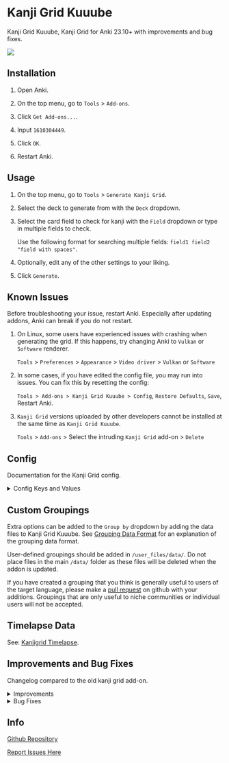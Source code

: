 # Kanji Grid Kuuube

Kanji Grid Kuuube, Kanji Grid for Anki 23.10+ with improvements and bug fixes.

![](https://raw.githubusercontent.com/Kuuuube/kanjigrid/master/kanji_grid_banner.png)

## Installation

1. Open Anki.

2. On the top menu, go to `Tools` > `Add-ons`.

3. Click `Get Add-ons...`.

4. Input `1610304449`.

5. Click `OK`.

6. Restart Anki.

## Usage

1. On the top menu, go to `Tools` > `Generate Kanji Grid`.

2. Select the deck to generate from with the `Deck` dropdown.

3. Select the card field to check for kanji with the `Field` dropdown or type in multiple fields to check.

    Use the following format for searching multiple fields: `field1 field2 "field with spaces"`.

4. Optionally, edit any of the other settings to your liking.

5. Click `Generate`.

## Known Issues

Before troubleshooting your issue, restart Anki. Especially after updating addons, Anki can break if you do not restart.

1. On Linux, some users have experienced issues with crashing when generating the grid. If this happens, try changing Anki to `Vulkan` or `Software` renderer.

    `Tools` > `Preferences` > `Appearance` > `Video driver` > `Vulkan` or `Software`

2. In some cases, if you have edited the config file, you may run into issues. You can fix this by resetting the config:

    `Tools > Add-ons > Kanji Grid Kuuube > Config`, `Restore Defaults`, `Save`, Restart Anki.

3. `Kanji Grid` versions uploaded by other developers cannot be installed at the same time as `Kanji Grid Kuuube`.

    `Tools` > `Add-ons` > Select the intruding `Kanji Grid` add-on > `Delete`

## Config

Documentation for the Kanji Grid config.

<details>
<summary>Config Keys and Values</summary>

- `pattern` The default text in the `Field` dropdown box. Controls which field(s) to look for kanji in. Defaults to the first field of the selected deck if no value is found.

- `interval` The default text in the `Card interval considered strong` box. Sets the interval for cards to be given the Strong color on the grid.

- `groupby` The default setting in the `Group by` dropdown. The first dropdown item is number 0.

- `sortby` The default setting in the `Sort by` dropdown. The first dropdown item is number 0.

- `lang` The default setting in the `Language` dropdown. This controls fontcss and search options.

- `unseen` Whether or not to display kanji that has not been viewed yet in the deck.

- `tooltips` Whether or not to display tooltips when hovering over kanji in the grid.

- `kanjionly` Whether or not to only show kanji in the grid.

- `saveimagequality` The quality to save the grid at when seleting `Save Image` on the grid. Accepted values are 0-5. WARNING: On large grids using anything except `1` may crash anki.

- `onclickaction` Changes what happens when a kanji character is clicked on.

    - `""`: Does nothing.

    - `"browse"` (Default): Opens the Anki note browser.

    - `"copy"`: Copies the character.

    - `"search"`: Searches the character in a web browser.

- `saveimagedelay` The delay in ms to wait when resizing the image if `saveimagequality` is not 1. Setting this to a higher value may help mitigate crashes.

- `jafontcss` `zhfontcss` `zhhansfontcss` `zhhantfontcss` `kofontcss` `vifontcss` The css to apply to the grid for the respective language. This is intended to be used for fonts but accepts all css. For fonts, use the following syntax: `font-family:%s;`. Replace `%s` with your fonts list.

- `jasearch` `zhsearch` `zhhanssearch` `zhhantsearch` `kosearch` `visearch` The search option to provide for the respective language. Use `%s` to define the kanji's position in the search string.

- `searchfilter` The default setting for `Additional Search Filters`. This is appended to the existing filtering and must use the same format as [Anki's Browser Searching](https://docs.ankiweb.net/searching.html).

- `gradientcolors` Array of rgb hex color strings to use for the kanji tile background color gradient from weak to strong.

- `kanjitileunseencolor` Background color of kanji tiles when all cards containing the kanji have no reviews.

- `kanjitilemissingcolor` Background color of kanji tiles when in the `Missing kanji` section of a grouping.

- `textcolor` Text color of most things in Kanji Grid such as labels.

- `kanjitextcolor` Text color of kanji in kanji tiles.

</details>

## Custom Groupings

Extra options can be added to the `Group by` dropdown by adding the data files to Kanji Grid Kuuube. See [Grouping Data Format](https://github.com/Kuuuube/kanjigrid/blob/master/docs/grouping_data_format.md) for an explanation of the grouping data format.

User-defined groupings should be added in `/user_files/data/`. Do not place files in the main `/data/` folder as these files will be deleted when the addon is updated.

If you have created a grouping that you think is generally useful to users of the target language, please make a [pull request](https://github.com/Kuuuube/kanjigrid/pulls) on github with your additions. Groupings that are only useful to niche communities or individual users will not be accepted.

## Timelapse Data

See: [Kanjigrid Timelapse](https://github.com/Kuuuube/kanjigrid-timelapse).

## Improvements and Bug Fixes

Changelog compared to the old kanji grid add-on.

<details>
<summary>Improvements</summary>

### UI/UX

- Field selector now uses a dropdown/text box combo instead of a text box.

    The default field value can be overwritten by setting `pattern` in `config.json`.

- All decks can be searched at once by selecting `*` in the deck dropdown.

- Key and key label are now centered.

- Kanji grid and header line now fill the entire window width.

- Background color is no longer hardcoded and will adapt to your Anki theme.

- Default window size is larger to better fit modern display resolutions.

- Kanji are rendered in a dynamic grid that will adapt to window size instead of a static table.

- Automatically set language tag based on grouping and manual language tag setting.

- Added better counts and percentages to grids.

- Added context menu items for copying, browsing, and searching when right clicking a kanji tile.

- Setup window now has tabs for `General`, `Advanced`, and `Data` settings.

- Saving and resetting settings can now be done in the setup window.

- Added option to find kanji on clipboard while in grid.

- Languages of groupings are now shown in the `Group by` dropdown.

- The `Group by` dropdown is now sorted by both language and name.

### Config and Options

- Config validation and safer loading to help prevent crashes.

- Added option to copy kanji on click instead of searching in a web browser.

- Added option to search in the Anki note browser instead of a web browser when clicking on kanji.

- Added option for Additional Search Filters.

- Option to set custom fonts per language setting.

- Search option when clicking on a kanji is customizeable for each language.

- Added option to sort within groupings.

- Moved config values out of `defaults` object to allow Anki to automatically populate missing default settings.

- Added Time Travel option to view what a Kanji Grid looked like in the past.

- Added support for `user_files` folder for users to add custom groupings without getting wiped on updates.

- Added support for configuring all kanji tile background colors used in kanji grid generation.

- Added support for configuring text colors used in kanji grid generation.

### Groupings

- Groupings are now contained in individual json files instead of a single python file.

- Chinese character groupings can be selected.

- Added Basic Kanji Book (BKB) V1 & V2 grouping.

- Added JPDB Kanji Frequency List grouping.

- Added The Kodansha Kanji Learner's Course (KLC) grouping.

- Added JIS Levels grouping.

- Added Thousand Character Classic grouping.

- Added Humanum Frequency List grouping.

- Added Words.hk Frequency List grouping.

- Added Duolingo Kanji grouping.

- Added Official Kanji grouping.

- Added Standard Form of National Characters grouping.

- Added HK Primary Learning grouping.

- Added HKSCS2016 grouping.

- Updated Kanji Kentei Level grouping to match latest data from Jitenon.

- Renamed `Probably Chinese` Kanji Kentei Level sort category to `Non-Kanji Kentei`.

- Removed `Missing Kanji` in groupings when there are no missing kanji.

## Sorting

- Added `Unseen cards count`.

- Renamed `Frequency` to `Seen Cards Count`.

### Exporting

- Added option to save Kanji Grid as JSON.

- `Save Image` saves the entire page instead of only the visible portion.

- `Save Image` can optionally save at up to 5x the displayed quality. Configurable in `config.json` with the `saveimagequality` setting.

    WARNING: On extremely large kanji grids this can cause anki to crash. Consider saving as a PDF for higher quality instead if that is an issue.

- Added option to save Kanji Grid as PDF.

- Filename is autofilled with deck name and date when saving.

- Added option to save all kanji as TXT.

- Exporting runs in a background thread to prevent freezing the ui. (Except for `Save Image` which directly uses the ui to generate the image)

- Some exporting options can be used without rendering the grid.

- Added `Generate Timelapse Data` option to generate grid data between a range of dates for processing in an external program.

</details>

<details>
<summary>Bug Fixes</summary>

- `Save HTML` and `Save Image` now properly function.

- Fields with spaces in their name are now properly searchable.

- Fixed divide by zero error when no kanji are found and a kanji grouping is selected.

- Fixed JLPT kanji lists missing some characters.

- Added missing characters (mostly kyujitai) to Kanji Kentei Levels.

- Fixed a memory leak due to not cleaning up old webviews.

- Fixed mislabeled and missing RTK kanji lists.

</details>

## Info

[Github Repository](https://github.com/Kuuuube/kanjigrid)

[Report Issues Here](https://github.com/Kuuuube/kanjigrid/issues)
